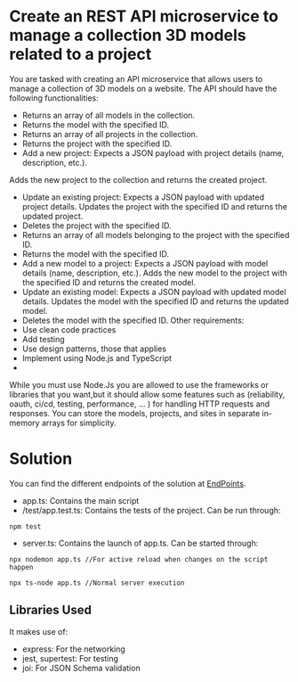 # Create an REST API microservice to manage a collection 3D models related to a project
You are tasked with creating an API microservice that allows users to manage a collection of 3D models on a website.
The API should have the following functionalities:

- Returns an array of all models in the collection.
- Returns the model with the specified ID.
- Returns an array of all projects in the collection.
- Returns the project with the specified ID.
- Add a new project: Expects a JSON payload with project details (name, description, etc.).

Adds the new project to the collection and returns the created project.
- Update an existing project: Expects a JSON payload with updated project details. Updates the project with the specified ID and returns the updated project.
- Deletes the project with the specified ID.
- Returns an array of all models belonging to the project with the specified ID.
- Returns the model with the specified ID.
- Add a new model to a project: Expects a JSON payload with model details (name, description, etc.). Adds the new model to the project with the specified ID and returns the created model.
- Update an existing model: Expects a JSON payload with updated model details. Updates the model with the specified ID and returns the updated model.
- Deletes the model with the specified ID.
Other requirements:
- Use clean code practices
- Add testing
- Use design patterns, those that applies
- Implement using Node.js and TypeScript
- 
While you must use Node.Js you are allowed to use the frameworks or libraries that you want,but it should allow some features such as (reliability, oauth, ci/cd, testing, performance, ... ) for handling HTTP requests and responses. You can store the models, projects, and sites in separate in-memory arrays for simplicity.

# Solution
You can find the different endpoints of the solution at [EndPoints](<Exercise 2.postman_collection.json>).

- app.ts: Contains the main script
- /test/app.test.ts: Contains the tests of the project. Can be run through:
```
npm test
```

- server.ts: Contains the launch of app.ts. Can be started through:
```
npx nodemon app.ts //For active reload when changes on the script happen

npx ts-node app.ts //Normal server execution
```

## Libraries Used
It makes use of:
- express: For the networking
- jest, supertest: For testing
- joi: For JSON Schema validation
